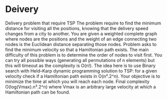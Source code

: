 # Deivery
Delivery problem that require TSP
The problem require to find the minimum distance for visiting all the positions, knowing that the delivery speed changes from a city to another.
You are given a weighted complete graph where nodes are the positions and the weight of an edge 
connecting two nodes is the Euclidean distance separating those nodes. Problem asks to find the 
minimum velocity so that a Hamiltonian path exists.
The main difficulty of this problem is to determine the order of nodes to visit first. You can try 
all possible ways (generating all permutations of n elements) but this will timeout as the complexity is O(n!).
The idea here is to use Binary search with Held–Karp dynamic programming solution to TSP: for a given 
velocity check if a Hamiltonian path exists in O(n².2^n). Your objective is to minimize the time at which you will reach each node.
Final complexity O(log(Vmax).n².2^n) where Vmax is an arbitrary large velocity at which a Hamiltonian path can be found.
